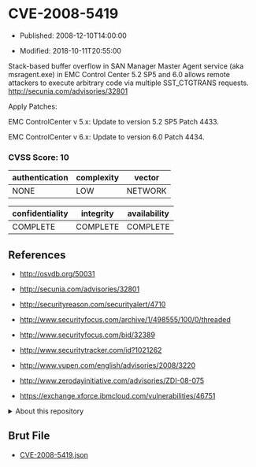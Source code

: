 # CVE-2008-5419

- Published: 2008-12-10T14:00:00

- Modified: 2018-10-11T20:55:00

Stack-based buffer overflow in SAN Manager Master Agent service (aka msragent.exe) in EMC Control Center 5.2 SP5 and 6.0 allows remote attackers to execute arbitrary code via multiple SST_CTGTRANS requests. http://secunia.com/advisories/32801

Apply Patches:

EMC ControlCenter v 5.x:
Update to version 5.2 SP5 Patch 4433.

EMC ControlCenter v 6.x:
Update to version 6.0 Patch 4434.

### CVSS Score: **10**

| authentication | complexity | vector |
| --- | --- | --- |
| NONE | LOW | NETWORK |

| confidentiality | integrity | availability |
| --- | --- | --- |
| COMPLETE | COMPLETE | COMPLETE |

## References

* http://osvdb.org/50031

* http://secunia.com/advisories/32801

* http://securityreason.com/securityalert/4710

* http://www.securityfocus.com/archive/1/498555/100/0/threaded

* http://www.securityfocus.com/bid/32389

* http://www.securitytracker.com/id?1021262

* http://www.vupen.com/english/advisories/2008/3220

* http://www.zerodayinitiative.com/advisories/ZDI-08-075

* https://exchange.xforce.ibmcloud.com/vulnerabilities/46751

<details>
<summary>About this repository</summary> 

  This repository is part of the project [Live Hack CVE](https://github.com/Live-Hack-CVE). Main website can be found [www.live-hack.org](https://www.live-hack.org) 
  
  Made by [Sn0wAlice](https://github.com/Sn0wAlice) for the people that care about security and need to have a feed of the latest CVEs. Hope you enjoy it, don't forget to star the repo and follow me on [Twitter](https://twitter.com/Sn0wAlice) and [Github](https://github.com/Sn0wAlice). And that is my [personnal website](https://www.alice-snow.me/)

  - [Home Page](https://github.com/Live-Hack-CVE)
  - [Framework](https://github.com/Live-Hack-CVE/cve-framework)
  - [CVE database](https://github.com/Live-Hack-CVE/full_database)
  - [Changelog](https://github.com/Live-Hack-CVE/Changelog)
</details>

## Brut File

* [CVE-2008-5419.json](https://raw.githubusercontent.com/Live-Hack-CVE/full_database/main/cves/2008/CVE-2008-5419.json)

